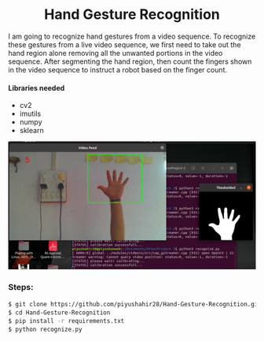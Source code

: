 <h1 align="center">Hand Gesture Recognition</h1>

<p>
I am going to recognize hand gestures from a video sequence. To recognize these gestures from a live video sequence, we first need to take out the hand region alone removing all the unwanted portions in the video sequence. After segmenting the hand region, then count the fingers shown in the video sequence to instruct a robot based on the finger count. 
</p>

#### Libraries needed

* cv2
* imutils
* numpy
* sklearn

![](Media/Main.png "Main")

### Steps:

```bash
$ git clone https://github.com/piyushahir28/Hand-Gesture-Recognition.git
$ cd Hand-Gesture-Recognition
$ pip install -r requirements.txt
$ python recognize.py
```
